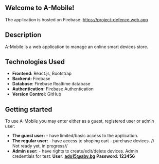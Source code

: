 ## Welcome to A-Mobile!

The application is hosted on Firebase: https://project-defence.web.app

## Description

A-Mobile is a web application to manage an online smart devices store.

 ## Technologies Used

- **Frontend:** React.js, Bootstrap
- **Backend:** Firebase
- **Database:** Firebase Realtime database
- **Authentication:** Firebase Authentication
- **Version Control:** GitHub

## Getting started

To use A-Mobile you may enter either as a guest, registered user or admin user:
- **The guest user:** - have limited/basic access to the application.
- **The regular user:** - have access to shoping cart - purchase devices. // Not ready yet, in progress//
- **Admin user:** - have rights to create/edit/delete devices. Admin credentials for test:
**User: ado15@abv.bg**
**Password: 123456**